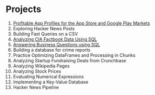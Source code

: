 # Projects

1. [Profitable App Profiles for the App Store and Google Play Markets](https://github.com/lis-r-barreto/Data-Engineer-Career-Path/blob/main/01_Profitable_App_Profiles_for_the_App_Store_and_Google_Play_Markets.ipynb)
2. Exploring Hacker News Posts
3. Building Fast Queries on a CSV
4. [Analyzing CIA Factbook Data Using SQL](https://github.com/lis-r-barreto/Data-Engineer-Career-Path/blob/main/04_Analyzing_CIA_Factbook_Data_Using_SQL.ipynb)
5. [Answering Business Questions using SQL](https://github.com/lis-r-barreto/Data-Engineer-Career-Path/blob/main/05_Answering_Business_Questions_using_SQL.ipynb)
6. Building a database for crime reports
7. Practice Optimizing DataFrames and Processing in Chunks
8. Analyzing Startup Fundraising Deals from Crunchbase
9. Analyzing Wikipedia Pages
10. Analyzing Stock Prices
11. Evaluating Numerical Expressions
12. Implementing a Key-Value Database
13. Hacker News Pipeline
